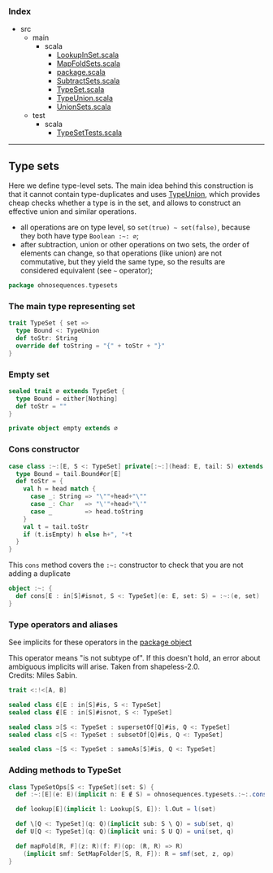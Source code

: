 ### Index

+ src
  + main
    + scala
      + [LookupInSet.scala](LookupInSet.md)
      + [MapFoldSets.scala](MapFoldSets.md)
      + [package.scala](package.md)
      + [SubtractSets.scala](SubtractSets.md)
      + [TypeSet.scala](TypeSet.md)
      + [TypeUnion.scala](TypeUnion.md)
      + [UnionSets.scala](UnionSets.md)
  + test
    + scala
      + [TypeSetTests.scala](../../test/scala/TypeSetTests.md)

------

## Type sets

Here we define type-level sets. The main idea behind this construction is that it cannot contain type-duplicates and uses [TypeUnion](TypeUnion.md), which provides cheap checks whether a type is in the set, and allows to construct an effective union and similar operations.

- all operations are on type level, so `set(true) ~ set(false)`, because they both have type `Boolean :~: ∅`;
- after subtraction, union or other operations on two sets, the order of elements can change, so that operations (like union) are not commutative, but they yield the same type, so the results are considered equivalent (see `~` operator);


```scala
package ohnosequences.typesets
```

### The main type representing set

```scala
trait TypeSet { set =>
  type Bound <: TypeUnion
  def toStr: String
  override def toString = "{" + toStr + "}"
}
```

### Empty set

```scala
sealed trait ∅ extends TypeSet {
  type Bound = either[Nothing]
  def toStr = ""
}

private object empty extends ∅
```

### Cons constructor

```scala
case class :~:[E, S <: TypeSet] private[:~:](head: E, tail: S) extends TypeSet {
  type Bound = tail.Bound#or[E]
  def toStr = {
    val h = head match {
      case _: String => "\""+head+"\""
      case _: Char   => "\'"+head+"\'"
      case _         => head.toString
    }
    val t = tail.toStr
    if (t.isEmpty) h else h+", "+t
  }
}
```

This `cons` method covers the `:~:` constructor to check that you are not adding a duplicate

```scala
object :~: { 
  def cons[E : in[S]#isnot, S <: TypeSet](e: E, set: S) = :~:(e, set) 
}
```

### Type operators and aliases 

See implicits for these operators in the [package object](package.md)

This operator means "is not subtype of". If this doesn't hold, an error about ambiguous implicits
will arise. Taken from shapeless-2.0.  
Credits: Miles Sabin.


```scala
trait <:!<[A, B]

sealed class ∈[E : in[S]#is, S <: TypeSet]
sealed class ∉[E : in[S]#isnot, S <: TypeSet]

sealed class ⊃[S <: TypeSet : supersetOf[Q]#is, Q <: TypeSet]
sealed class ⊂[S <: TypeSet : subsetOf[Q]#is, Q <: TypeSet]

sealed class ~[S <: TypeSet : sameAs[S]#is, Q <: TypeSet]
```

### Adding methods to TypeSet

```scala
class TypeSetOps[S <: TypeSet](set: S) {
  def :~:[E](e: E)(implicit n: E ∉ S) = ohnosequences.typesets.:~:.cons(e, set)

  def lookup[E](implicit l: Lookup[S, E]): l.Out = l(set)

  def \[Q <: TypeSet](q: Q)(implicit sub: S \ Q) = sub(set, q)
  def U[Q <: TypeSet](q: Q)(implicit uni: S U Q) = uni(set, q)

  def mapFold[R, F](z: R)(f: F)(op: (R, R) => R)
    (implicit smf: SetMapFolder[S, R, F]): R = smf(set, z, op)
}

```

